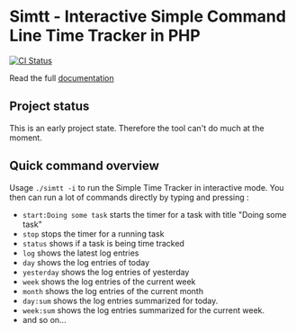 # Simtt - Interactive Simple Command Line Time Tracker in PHP

[![CI Status](https://github.com/sigma-z/simtt/workflows/PHP%20Composer/badge.svg)](https://github.com/sigma-z/simtt/actions)

Read the full [documentation](https://github.com/sigma-z/simtt/blob/master/docs/documentation.md)

## Project status

This is an early project state. Therefore the tool can't do much at the moment.


## Quick command overview

Usage `./simtt -i` to run the Simple Time Tracker in interactive mode.
 You then can run a lot of commands directly by typing and pressing <enter>:

* `start:Doing some task` starts the timer for a task with title "Doing some task"
* `stop` stops the timer for a running task
* `status` shows if a task is being time tracked
* `log` shows the latest log entries
* `day` shows the log entries of today
* `yesterday` shows the log entries of yesterday
* `week` shows the log entries of the current week
* `month` shows the log entries of the current month
* `day:sum` shows the log entries summarized for today.
* `week:sum` shows the log entries summarized for the current week.
* and so on...

